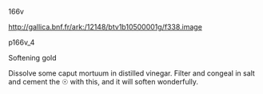 166v

http://gallica.bnf.fr/ark:/12148/btv1b10500001g/f338.image



p166v_4

Softening gold

Dissolve some caput mortuum in distilled vinegar. Filter and congeal in salt and cement the ☉ with this, and it will soften wonderfully.



 



